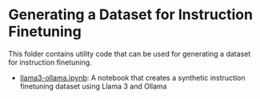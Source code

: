 # Generating a Dataset for Instruction Finetuning

This folder contains utility code that can be used for generating a dataset for instruction finetuning.

- [llama3-ollama.ipynb](llama3-ollama.ipynb): A notebook that creates a synthetic instruction finetuning dataset using Llama 3 and Ollama

